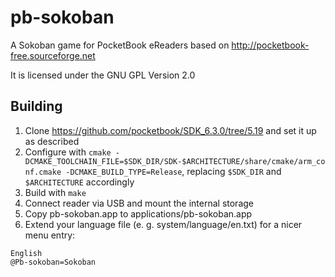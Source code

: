 # pb-sokoban
A Sokoban game for PocketBook eReaders based on <http://pocketbook-free.sourceforge.net>

It is licensed under the GNU GPL Version 2.0
## Building
1. Clone <https://github.com/pocketbook/SDK_6.3.0/tree/5.19> and set it up as described
2. Configure with `cmake -DCMAKE_TOOLCHAIN_FILE=$SDK_DIR/SDK-$ARCHITECTURE/share/cmake/arm_conf.cmake -DCMAKE_BUILD_TYPE=Release`, replacing `$SDK_DIR` and `$ARCHITECTURE` accordingly
3. Build with `make`
4. Connect reader via USB and mount the internal storage
5. Copy pb-sokoban.app to applications/pb-sokoban.app
6. Extend your language file (e. g. system/language/en.txt) for a nicer menu entry:
```
English
@Pb-sokoban=Sokoban
```
